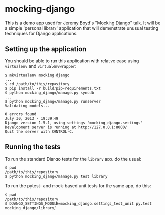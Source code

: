 mocking-django
==============
This is a demo app used for Jeremy Boyd's "Mocking Django" talk. It will be a simple 'personal library' application that will demonstrate unusual testing techniques for Django applications.

Setting up the application
--------------------------
You should be able to run this application with relative ease using `virtualenv` and `virtualenvwrapper`:

    $ mkvirtualenv mocking-django
    ...
    $ cd /path/to/this/repository
    $ pip install -r build/pip-requirements.txt
    $ python mocking_django/manage.py syncdb
    ...
    $ python mocking_django/manage.py runserver
    Validating models...

    0 errors found
    July 30, 2013 - 19:39:49
    Django version 1.5.1, using settings 'mocking_django.settings'
    Development server is running at http://127.0.0.1:8000/
    Quit the server with CONTROL-C.




Running the tests
-----------------
To run the standard Django tests for the `library` app, do the usual:

    $ pwd
    /path/to/this/repository
    $ python mocking_django/manage.py test library

To run the pytest- and mock-based unit tests for the same app, do this:

    $ pwd
    /path/to/this/repository
    $ DJANGO_SETTINGS_MODULE=mocking_django.settings_test_unit py.test mocking_django/library/
